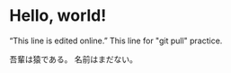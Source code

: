 # Hello, world!
“This line is edited online.”
This line for "git pull" practice.

吾輩は猿である。
名前はまだない。
